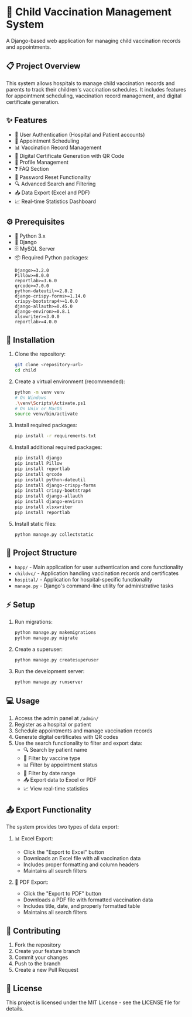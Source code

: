 # 🏥 Child Vaccination Management System

A Django-based web application for managing child vaccination records and appointments.

## 📋 Project Overview

This system allows hospitals to manage child vaccination records and parents to track their children's vaccination schedules. It includes features for appointment scheduling, vaccination record management, and digital certificate generation.

## ✨ Features

- 👥 User Authentication (Hospital and Patient accounts)
- 📅 Appointment Scheduling
- 📊 Vaccination Record Management
- 📜 Digital Certificate Generation with QR Code
- 👤 Profile Management
- ❓ FAQ Section
- 🔑 Password Reset Functionality
- 🔍 Advanced Search and Filtering
- 📤 Data Export (Excel and PDF)
- 📈 Real-time Statistics Dashboard

## ⚙️ Prerequisites

- 🐍 Python 3.x
- 🎯 Django
- 🗄️ MySQL Server
- 📦 Required Python packages:
  ```
  Django>=3.2.0
  Pillow>=8.0.0
  reportlab>=3.6.0
  qrcode>=7.0.0
  python-dateutil>=2.8.2
  django-crispy-forms>=1.14.0
  crispy-bootstrap4>=1.0.0
  django-allauth>=0.45.0
  django-environ>=0.8.1
  xlsxwriter>=3.0.0
  reportlab>=4.0.0
  ```

## 🚀 Installation

1. Clone the repository:
   ```bash
   git clone <repository-url>
   cd child
   ```

2. Create a virtual environment (recommended):
   ```bash
   python -m venv venv
   # On Windows
   .\venv\Scripts\Activate.ps1
   # On Unix or MacOS
   source venv/bin/activate
   ```

3. Install required packages:
   ```bash
   pip install -r requirements.txt
   ```

4. Install additional required packages:
   ```bash
   pip install django
   pip install Pillow
   pip install reportlab
   pip install qrcode
   pip install python-dateutil
   pip install django-crispy-forms
   pip install crispy-bootstrap4
   pip install django-allauth
   pip install django-environ
   pip install xlsxwriter
   pip install reportlab
   ```

5. Install static files:
   ```bash
   python manage.py collectstatic
   ```

## 📁 Project Structure

- `happ/` - Main application for user authentication and core functionality
- `childvc/` - Application handling vaccination records and certificates
- `hospital/` - Application for hospital-specific functionality
- `manage.py` - Django's command-line utility for administrative tasks

## ⚡ Setup

1. Run migrations:
   ```bash
   python manage.py makemigrations
   python manage.py migrate
   ```

2. Create a superuser:
   ```bash
   python manage.py createsuperuser
   ```

3. Run the development server:
   ```bash
   python manage.py runserver
   ```

## 💻 Usage

1. Access the admin panel at `/admin/`
2. Register as a hospital or patient
3. Schedule appointments and manage vaccination records
4. Generate digital certificates with QR codes
5. Use the search functionality to filter and export data:
   - 🔍 Search by patient name
   - 💉 Filter by vaccine type
   - 📊 Filter by appointment status
   - 📅 Filter by date range
   - 📤 Export data to Excel or PDF
   - 📈 View real-time statistics

## 📤 Export Functionality

The system provides two types of data export:

1. 📊 Excel Export:
   - Click the "Export to Excel" button
   - Downloads an Excel file with all vaccination data
   - Includes proper formatting and column headers
   - Maintains all search filters

2. 📄 PDF Export:
   - Click the "Export to PDF" button
   - Downloads a PDF file with formatted vaccination data
   - Includes title, date, and properly formatted table
   - Maintains all search filters

## 🤝 Contributing

1. Fork the repository
2. Create your feature branch
3. Commit your changes
4. Push to the branch
5. Create a new Pull Request

## 📄 License

This project is licensed under the MIT License - see the LICENSE file for details. 